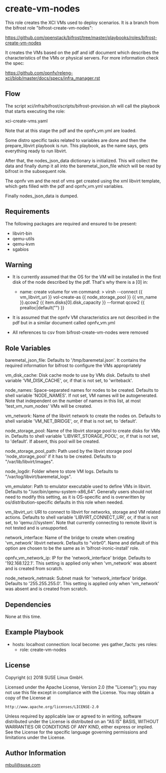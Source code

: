 create-vm-nodes
================

This role creates the XCI VMs used to deploy scenarios. It is a branch from the
bifrost role "bifrost-create-vm-nodes":

https://github.com/openstack/bifrost/tree/master/playbooks/roles/bifrost-create-vm-nodes

It creates the VMs based on the pdf and idf document which describes the
characteristics of the VMs or physical servers. For more information check the
spec:

https://github.com/opnfv/releng-xci/blob/master/docs/specs/infra_manager.rst


Flow
----

The script xci/infra/bifrost/scripts/bifrost-provision.sh will call the
playbook that starts executing the role:

xci-create-vms.yaml

Note that at this stage the pdf and the opnfv_vm.yml are loaded.

Some distro specific tasks related to variables are done and then the
prepare_libvirt playbook is run. This playbook, as the name says,
gets everything ready to run libvirt.

After that, the nodes_json_data dictionary is initialized. This will collect
the data and finally dump it all into the baremetal_json_file which will be
read by bifrost in the subsequent role.

The opnfv vm and the rest of vms get created using the xml libvirt template,
which gets filled with the pdf and opnfv_vm.yml variables.

Finally nodes_json_data is dumped.

Requirements
------------

The following packages are required and ensured to be present:
- libvirt-bin
- qemu-utils
- qemu-kvm
- sgabios


Warning
-------

- It is currently assumed that the OS for the VM will be installed in the first
disk of the node described by the pdf. That's why there is a [0] in:

    - name: create volume for vm
      command: >
        virsh --connect {{ vm_libvirt_uri }}
        vol-create-as {{ node_storage_pool }} {{ vm_name }}.qcow2
        {{ item.disks[0].disk_capacity }}
        --format qcow2 {{ prealloc|default("") }}

- It is assumed that the opnfv VM characteristics are not described in the pdf
but in a similar document called opnfv_vm.yml

- All references to csv from bifrost-create-vm-nodes were removed

Role Variables
--------------

baremetal_json_file: Defaults to '/tmp/baremetal.json'. It contains the
                     required information for bifrost to configure the
                     VMs appropriately

vm_disk_cache: Disk cache mode to use by VMs disk.
               Defaults to shell variable 'VM_DISK_CACHE', or,
               if that is not set, to 'writeback'.

node_names: Space-separated names for nodes to be created.
            Defaults to shell variable 'NODE_NAMES'.
            If not set, VM names will be autogenerated.
            Note that independent on the number of names in this list,
            at most 'test_vm_num_nodes' VMs will be created.

vm_network: Name of the libvirt network to create the nodes on.
            Defaults to shell variable 'VM_NET_BRIDGE', or,
            if that is not set, to 'default'.

node_storage_pool: Name of the libvirt storage pool to create disks
                   for VMs in.
                   Defaults to shell variable 'LIBVIRT_STORAGE_POOL', or,
                   if that is not set, to 'default'.
                   If absent, this pool will be created.

node_storage_pool_path: Path used by the libvirt storage pool
                        'node_storage_pool' if it has to be created.
                        Defaults to "/var/lib/libvirt/images".

node_logdir: Folder where to store VM logs.
             Defaults to "/var/log/libvirt/baremetal_logs".

vm_emulator: Path to emulator executable used to define VMs in libvirt.
             Defaults to "/usr/bin/qemu-system-x86_64".
             Generally users should not need to modify this setting,
             as it is OS-specific and is overwritten by
              os/distribution-specific defaults in this role when needed.

vm_libvirt_uri: URI to connect to libvirt for networks, storage and VM
                related actions.
                Defaults to shell variable 'LIBVIRT_CONNECT_URI', or,
                if that is not set, to 'qemu:///system'.
                Note that currently connecting to remote libvirt is
                not tested and is unsupported.

network_interface: Name of the bridge to create when creating
                   'vm_network' libvirt network.
                   Defaults to "virbr0".
                   Name and default of this option are chosen to be the same
                   as in 'bifrost-ironic-install' role.

opnfv_vm_network_ip: IP for the 'network_interface' bridge.
                    Defaults to '192.168.122.1'.
                    This setting is applied only when 'vm_network'
                    was absent and is created from scratch.

node_network_netmask: Subnet mask for 'network_interface' bridge.
                      Defaults to '255.255.255.0'.
                      This setting is applied only when 'vm_network'
                      was absent and is created from scratch.

Dependencies
------------

None at this time.

Example Playbook
----------------

- hosts: localhost
  connection: local
  become: yes
  gather_facts: yes
  roles:
    - role: create-vm-nodes

License
-------

Copyright (c) 2018 SUSE Linux GmbH.

Licensed under the Apache License, Version 2.0 (the "License");
you may not use this file except in compliance with the License.
You may obtain a copy of the License at

    http://www.apache.org/licenses/LICENSE-2.0

Unless required by applicable law or agreed to in writing, software
distributed under the License is distributed on an "AS IS" BASIS,
WITHOUT WARRANTIES OR CONDITIONS OF ANY KIND, either express or implied.
See the License for the specific language governing permissions and
limitations under the License.

Author Information
------------------

mbuil@suse.com

